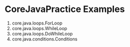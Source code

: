 # CoreJavaPractice Examples
1. core.java.loops.ForLoop
2. core.java.loops.WhileLoop
3. core.java.loops.DoWhileLoop
4. core.java.conditions.Conditions